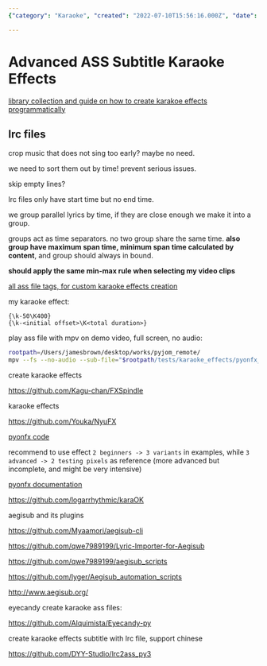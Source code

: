 ```yaml
---
{"category": "Karaoke", "created": "2022-07-10T15:56:16.000Z", "date": "2022-07-10 15:56:16", "description": "Explore the possibilities of custom karaoke effects in Advanced Substation Alpha (ASS) subtitle files, specifically focusing on LRC tags and time-based grouping. This resource provides a comprehensive understanding of tags used for creating various effects and showcases practical examples to enhance your project's visual appeal.", "modified": "2022-10-10T06:46:35.892Z", "tags": ["dog video", "karaoke", "lyric effects", "music video", "pets video", "project", "pyjom", "subtitle", "video effects", "video generator", "video with bgm"], "title": "Advanced Ass Subtitle Karaoke Effects"}

---
```


# Advanced ASS Subtitle Karaoke Effects

[library collection and guide on how to create karakoe effects programmatically](https://github.com/arch1t3cht/Aegisub-Scripts/blob/c3cb38ccdea000c708c3abbd2912da2134e61e23/doc/templaters.md)

## lrc files

crop music that does not sing too early? maybe no need.

we need to sort them out by time! prevent serious issues.

skip empty lines?

lrc files only have start time but no end time.

we group parallel lyrics by time, if they are close enough we make it into a group.

groups act as time separators. no two group share the same time. **also group have maximum span time, minimum span time calculated by content**, and group should always in bound.

**should apply the same min-max rule when selecting my video clips**

[all ass file tags, for custom karaoke effects creation](https://web.archive.org/web/20200722050630/http://docs.aegisub.org/3.2/ASS_Tags/)

my karaoke effect:

```
{\k-50\K400}
{\k-<initial offset>\K<total duration>}

```

play ass file with mpv on demo video, full screen, no audio:

```bash
rootpath=/Users/jamesbrown/desktop/works/pyjom_remote/
mpv --fs --no-audio --sub-file="$rootpath/tests/karaoke_effects/pyonfx_test/examples/2 - Beginner/Output.ass" "$rootpath/samples/video/karaoke_effects_source.mp4"

```

create karaoke effects

https://github.com/Kagu-chan/FXSpindle

karaoke effects

https://github.com/Youka/NyuFX

[pyonfx code](https://github.com/CoffeeStraw/PyonFX)

recommend to use effect `2 beginners -> 3 variants` in examples, while `3 advanced -> 2 testing pixels` as reference (more advanced but incomplete, and might be very intensive)

[pyonfx documentation](https://pyonfx.readthedocs.io/en/latest/quick%20start.html#starting-out)

https://github.com/logarrhythmic/karaOK

aegisub and its plugins

https://github.com/Myaamori/aegisub-cli

https://github.com/qwe7989199/Lyric-Importer-for-Aegisub

https://github.com/qwe7989199/aegisub_scripts

https://github.com/lyger/Aegisub_automation_scripts

http://www.aegisub.org/

eyecandy create karaoke ass files:

https://github.com/Alquimista/Eyecandy-py

create karaoke effects subtitle with lrc file, support chinese

https://github.com/DYY-Studio/lrc2ass_py3
